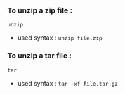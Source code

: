 ### To unzip a zip file :

```unzip```

- used syntax : ```unzip file.zip```

### To unzip a tar file :

```tar```

- used syntax : ```tar -xf file.tar.gz```
